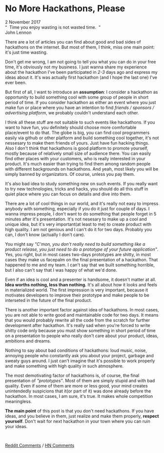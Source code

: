 # No More Hackathons, Please
<div class="date">2 November 2017</div>

<div class="quote">
  <div class="quote-text">
    &ldquo;&nbsp;&nbsp;Time you enjoy wasting is not wasted time.&nbsp;&nbsp;&rdquo;
  </div>
  <div class="quote-author">
    John Lennon
  </div>
</div>

There are a lot of articles you can find about good and bad sides of hackathons on the internet. But most of them, I think, miss one main point: it's just time wasting.

Don't get me wrong, I am not going to tell you what you can do in your free time, it's obviously not my business. I just wanna share my experience about the hackathon I've been participated in <i>2-3</i> days ago and express my ideas about it. It's was actually first hackathon (and I hope the last one) I've ever been.

But first of all, I want to introduce an <b>assumption</b>: I consider a hackathon as opportunity to build something cool with some group of people in short period of time. If you consider hackathon as either an event where you just make fun or place where you have an intention to find <i>friends / sponsors / advertising platform</i>, we probably couldn't understand each other.

I think all these stuff are not suitable to such events like hackathons. If you want to have fun, you definitely should choose more comfortable place/event to do that. The globe is big, you can find cool programmers easily via github or other platform and build something cool together, it's not nessesary to make them friends of yours. Just have fun hacking things. Also I don't think that hackathons is good platform to promote yourself, mostly because of relatively small size of audience there. You can easily find other places with your customers, who is really interested in your product. It's much easier than trying to find them among random people with different backgrounds on hackathons. And yeah, most likely you will be simply banned by organizators. Of course, unless you pay them.

It's also bad idea to study something new on such events. If you really want to try new technologies, tricks and hacks, you should do all this stuff in quiet place where you can focus on details and dive into them. 

There are a lot of cool things in our world, and it's really not easy to impress anybody with something, especially if you do it just for couple of days. I wanna impress people, I don't want to do something that people forget in 5 minutes after it's presentation. It's not nesesary to make up a cool and unique idea, but it's very important(at least to me) to create product with high quality. I am not genious and I can't do it for two days. Probably you can, I don't know (actually I don't care).

You might say <i>"C'mon, you don't really need to build something like a product release, you just need to do a prototype of your future application"</i>. Yes, you right, but in most cases two-days prototypes are shitty, in most cases they make us facepalm on the final presentation of a hackathon. That happened to me and my team. I can't say that we built something horrible, but I also can't say that I was happy of what we'd done.

Even if an idea is cool and a presenter is handsome, it doesn't matter at all. <b>Idea worths nothing, less than nothing.</b> It's all about how it looks and feels in materialized world. The first impression is very important, because it motivates developers to improve their prototype and make people to be interseted in the future of the final product.

There is another important factor against idea of hackathons. In most cases, you are not able to write good and maintainable code for two days. It means that you would probably rewrite all the code from the scratch for further development after hackathon. It's really sad when you're forced to write shitty code only because you must show something in short period of time on a presentation to people who really don't care about your product, ideas, ambitions and dreams.

Nothing to say about bad conditions of hackathons: loud music, noise, annoying people who constantly ask you about your project, garbage and sweaty guys around. I just can't imagine that it's possible to work properly and make something with high quality in such atmosphere.</p>

The most demotivating factor of hackathons is, of course, the final presentation of <i>"prototypes"</i>. Most of them are simply stupid and with bad quality. Even if some of them are more or less good, your mind creates unintendedly suspicions that it(or part of it) was done already before the hackathon. In most cases, I am sure, it's true. It makes whole competition meaningless.

<b>The main point</b> of this post is that you don't need hackathons. If you have ideas, and you believe in them, just realize and make them properly, <b>respect yourself</b>. Don't wait for next hackathon in your town where you can ruin your ideas.

<br>

[Reddit Comments](https://www.reddit.com/r/ITdept/comments/b048uh/no_more_hackathons_please/?) / 
[HN Comments](https://news.ycombinator.com/item?id=19365751)
